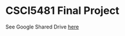 # CSCI5481 Final Project

See Google Shared Drive [here](https://drive.google.com/drive/u/1/folders/0ALMX8n_bMtOYUk9PVA)